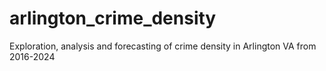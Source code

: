 # arlington_crime_density
Exploration, analysis and forecasting of crime density in Arlington VA from 2016-2024
